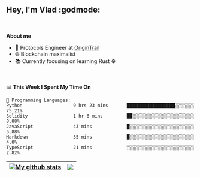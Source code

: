 ## Hey, I'm Vlad :godmode:

<br/>

**About me**
- 💼 Protocols Engineer at [OriginTrail](https://github.com/OriginTrail)
- 🌐 Blockchain maximalist
- 📚 Currently focusing on learning Rust :gear:

<br/>

<!--START_SECTION:waka-->
📊 **This Week I Spent My Time On** 

```text
💬 Programming Languages: 
Python                   9 hrs 23 mins       ██████████████████░░░░░░░   75.21% 
Solidity                 1 hr 6 mins         ██░░░░░░░░░░░░░░░░░░░░░░░   8.88% 
JavaScript               43 mins             █░░░░░░░░░░░░░░░░░░░░░░░░   5.88% 
Markdown                 35 mins             █░░░░░░░░░░░░░░░░░░░░░░░░   4.8% 
TypeScript               21 mins             ░░░░░░░░░░░░░░░░░░░░░░░░░   2.82%

```


<!--END_SECTION:waka-->


| <a href="https://github.com/anuraghazra/github-readme-stats"><img align="center" src="https://github-readme-stats.vercel.app/api?username=u-hubar&show_icons=true&include_all_commits=true&theme=dark&hide_border=true" alt="My github stats" /></a> | <a href="https://github.com/anuraghazra/github-readme-stats"><img align="center" src="https://github-readme-stats.vercel.app/api/top-langs/?username=u-hubar&layout=compact&theme=dark&hide_border=true" /></a> |
| ------------- | ------------- |
